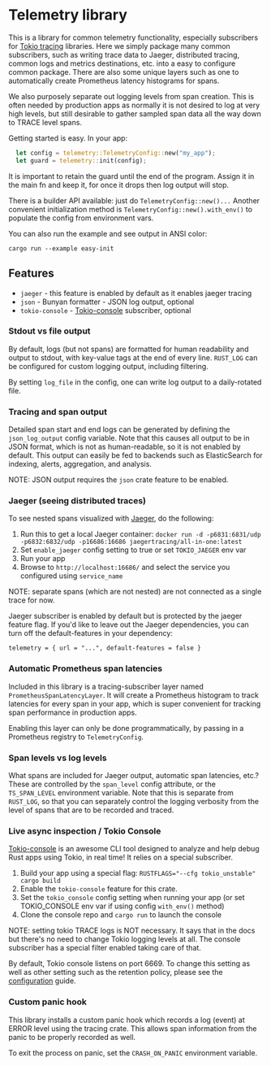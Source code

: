 # Telemetry library

This is a library for common telemetry functionality, especially subscribers for [Tokio tracing](https://github.com/tokio-rs/tracing)
libraries.  Here we simply package many common subscribers, such as writing trace data to Jaeger, distributed tracing,
common logs and metrics destinations, etc.  into a easy to configure common package.  There are also
some unique layers such as one to automatically create Prometheus latency histograms for spans.

We also purposely separate out logging levels from span creation.  This is often needed by production apps
as normally it is not desired to log at very high levels, but still desirable to gather sampled span data
all the way down to TRACE level spans.

Getting started is easy.  In your app:

```rust
  let config = telemetry::TelemetryConfig::new("my_app");
  let guard = telemetry::init(config);
```

It is important to retain the guard until the end of the program.  Assign it in the main fn and keep it,
for once it drops then log output will stop.

There is a builder API available: just do `TelemetryConfig::new()...` Another convenient initialization method
is `TelemetryConfig::new().with_env()` to populate the config from environment vars.

You can also run the example and see output in ANSI color:

    cargo run --example easy-init

## Features
- `jaeger` - this feature is enabled by default as it enables jaeger tracing
- `json` - Bunyan formatter - JSON log output, optional
- `tokio-console` - [Tokio-console](https://github.com/tokio-rs/console) subscriber, optional

### Stdout vs file output

By default, logs (but not spans) are formatted for human readability and output to stdout, with key-value tags at the end of every line.
`RUST_LOG` can be configured for custom logging output, including filtering.

By setting `log_file` in the config, one can write log output to a daily-rotated file.

### Tracing and span output

Detailed span start and end logs can be generated by defining the `json_log_output` config variable.  Note that this causes all output to be in JSON format, which is not as human-readable, so it is not enabled by default.
This output can easily be fed to backends such as ElasticSearch for indexing, alerts, aggregation, and analysis.

NOTE: JSON output requires the `json` crate feature to be enabled.

### Jaeger (seeing distributed traces)

To see nested spans visualized with [Jaeger](https://www.jaegertracing.io), do the following:

1. Run this to get a local Jaeger container: `docker run -d -p6831:6831/udp -p6832:6832/udp -p16686:16686 jaegertracing/all-in-one:latest`
2. Set `enable_jaeger` config setting to true or set `TOKIO_JAEGER` env var
3. Run your app
4. Browse to `http://localhost:16686/` and select the service you configured using `service_name`

NOTE: separate spans (which are not nested) are not connected as a single trace for now.

Jaeger subscriber is enabled by default but is protected by the jaeger feature flag.  If you'd like to leave
out the Jaeger dependencies, you can turn off the default-features in your dependency:

    telemetry = { url = "...", default-features = false }

### Automatic Prometheus span latencies

Included in this library is a tracing-subscriber layer named `PrometheusSpanLatencyLayer`.  It will create
a Prometheus histogram to track latencies for every span in your app, which is super convenient for tracking
span performance in production apps.

Enabling this layer can only be done programmatically, by passing in a Prometheus registry to `TelemetryConfig`.

### Span levels vs log levels

What spans are included for Jaeger output, automatic span latencies, etc.?  These are controlled by
the `span_level` config attribute, or the `TS_SPAN_LEVEL` environment variable.  Note that this is
separate from `RUST_LOG`, so that you can separately control the logging verbosity from the level of
spans that are to be recorded and traced.

### Live async inspection / Tokio Console

[Tokio-console](https://github.com/tokio-rs/console) is an awesome CLI tool designed to analyze and help debug Rust apps using Tokio, in real time!  It relies on a special subscriber.

1. Build your app using a special flag: `RUSTFLAGS="--cfg tokio_unstable" cargo build`
2. Enable the `tokio-console` feature for this crate.
2. Set the `tokio_console` config setting when running your app (or set TOKIO_CONSOLE env var if using config `with_env()` method)
3. Clone the console repo and `cargo run` to launch the console

NOTE: setting tokio TRACE logs is NOT necessary.  It says that in the docs but there's no need to change Tokio logging levels at all.  The console subscriber has a special filter enabled taking care of that.

By default, Tokio console listens on port 6669.  To change this setting as well as other setting such as
the retention policy, please see the [configuration](https://docs.rs/console-subscriber/latest/console_subscriber/struct.Builder.html#configuration) guide.

### Custom panic hook

This library installs a custom panic hook which records a log (event) at ERROR level using the tracing
crate.  This allows span information from the panic to be properly recorded as well.

To exit the process on panic, set the `CRASH_ON_PANIC` environment variable.
